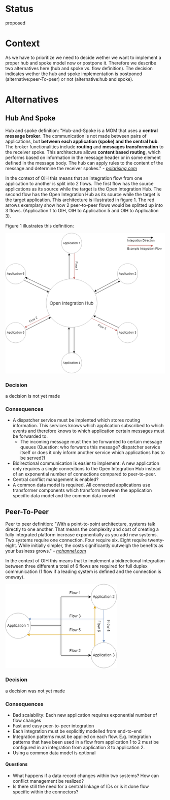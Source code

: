 # Status

proposed

# Context

As we have to prioritize we need to decide wether we want to implement a proper hub and spoke model now or postpone it.
Therefore we describe two alternatives here (hub and spoke vs. flow definition). The decision indicates wether the hub and spoke implementation is postponed (alternative:peer-To-peer) or not (alternative:hub and spoke).

# Alternatives

## Hub And Spoke

Hub and spoke definition: "Hub-and-Spoke is a MOM that uses a **central message broker**. The communication is not made between pairs of applications, but **between each application (spoke) and the central hub**. The broker functionalities include **routing** and **messages transformation** to the receiver spoke. This architecture allows **content based routing**, which performs based on information in the message header or in some element defined in the message body. The hub can apply rules to the content of the message and determine the receiver spokes." _-_ [_polarising.com_](https://www.polarising.com/2016/09/hub-spoke-architecture/)

In the context of OIH this means that an integration flow from one application to another is split into 2 flows. The first flow has the source applications as its source while the target is the Open Integration Hub. The second flow has the Open Integration Hub as its source while the target is the target application. This architecture is illustrated in figure 1. The red arrows exemplary show how 2 peer-to-peer flows would be splitted up into 3 flows. (Application 1 to OIH, OIH to Application 5 and OIH to Application 3).

Figure 1 illustrates this definition:

![Figure1-HubAndSpoke](../../assets/HubAndSpoke.png)

### Decision

a decision is not yet made

### Consequences

* A dispatcher service must be implented which stores routing information. This services knows which application subscribed to which events and therefore knows to which application certain messages must be forwarded to.
  * The incoming message must then be forwarded to certain message queues (Question: who forwards this message? dispatcher service itself or does it only inform another service which applications has to be served?)
* Bidirectional communication is easier to implement: A new application only requires a single connections to the Open Integration Hub instead of an exponential number of connections compared to peer-to-peer.
* Central conflict management is enabled?
* A common data model is required. All connected applications use transformer components which transform between the application specific data model and the common data model

## Peer-To-Peer

Peer to peer definition: "With a point-to-point architecture, systems talk directly to one another. That means the complexity and cost of creating a fully integrated platform increase exponentially as you add new systems. Two systems require one connection. Four require six. Eight require twenty-eight. While initially simpler, the costs significantly outweigh the benefits as your business grows." _-_ [_nchannel.com_](https://www.nchannel.com/blog/4-business-benefits-hub-spoke-integration-architecture/)

In the context of OIH this means that to implement a bidirectional integration between three different a total of 6 flows are required for full duplex communication (1 flow if a leading system is defined and the connection is oneway). 

![Figure2-PeerToPeer](../../assets/PeerToPeer.png)

### Decision

a decision was not yet made

### Consequences

* Bad scalability: Each new application requires exponential number of flow changes
* Fast and easy peer-to-peer integration
* Each integration must be explicitly modelled from end-to-end
* Integration patterns must be applied on each flow. E.g. Integration patterns that have been used in a flow from application 1 to 2 must be configured in an integration from application 3 to application 2.
* Using a common data model is optional

#### Questions

* What happens if a data record changes within two systems? How can conflict management be realized?
* Is there still the need for a central linkage of IDs or is it done flow specific within the connectors?

